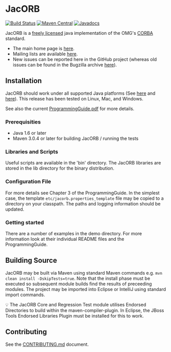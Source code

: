 # JacORB #

[![Build Status](https://travis-ci.org/JacORB/JacORB.svg?branch=master)](https://travis-ci.org/JacORB/JacORB)
[![Maven Central](https://img.shields.io/maven-central/v/org.jacorb/jacorb.svg)](https://maven-badges.herokuapp.com/maven-central/org.jacorb/jacorb)
[![Javadocs](http://www.javadoc.io/badge/org.jacorb/jacorb.svg)](http://www.javadoc.io/doc/org.jacorb/jacorb)

JacORB is a [freely licensed](https://raw.githubusercontent.com/JacORB/JacORB/master/doc/LICENSE) java implementation of the OMG's [CORBA](http://www.omg.org) standard.

* The main home page is [here](http://www.jacorb.org). 
* Mailing lists are available [here](http://www.jacorb.org/contact.html).
* New issues can be reported here in the GitHub project (whereas old issues can be found in the Bugzilla archive [here](http://www.jacorb.org/bugzilla)).

## Installation
JacORB should work under all supported Java platforms (See [here](http://www.oracle.com/technetwork/java/javase/system-configurations-135212.html) and [here](http://www.oracle.com/technetwork/java/javase/config-417990.html)). This release has been tested on Linux, Mac, and Windows.

See also the current [ProgrammingGuide.pdf](http://www.jacorb.org/documentation.html) for more details.

### Prerequisities
 * Java 1.6 or later
 * Maven 3.0.4 or later for building JacORB / running the tests

### Libraries and Scripts
Useful scripts are available in the 'bin' directory. The JacORB libraries are stored in the lib directory for the binary distribution.

### Configuration File
For more details see Chapter 3 of the ProgrammingGuide. In the simplest case, the template `etc/jacorb.properties_template` file may be copied to a directory on your classpath. The paths and logging information should be updated.

### Getting started
There are a number of examples in the demo directory. For more information look at their individual README files and the ProgrammingGuide.

## Building Source

JacORB may be built via Maven using standard Maven commands e.g. `mvn clean install -DskipTests=true`. Note that the install phase must be executed so subsequent module builds find the results of preceeding modules. The project may be
imported into Eclipse or IntelliJ using standard import commands.

:bulb: The JacORB Core and Regression Test module utilises Endorsed Directories to build within the maven-compiler-plugin. In Eclipse, the JBoss Tools Endorsed Libraries Plugin must be installed for this to work.

## Contributing

See the [CONTRIBUTING.md](CONTRIBUTING.md) document.
